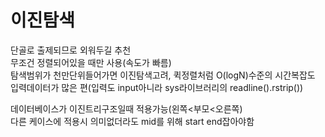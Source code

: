 # 이진탐색

단골로 출제되므로 외워두길 추천</br>
무조건 정렬되어있을 때만 사용(속도가 빠름)</br>
탐색범위가 천만단위들어가면 이진탐색고려, 퀵정렬처럼 O(logN)수준의 시간복잡도</br>
입력데이터가 많은 편(입력도 input아니라 sys라이브러리의 readline().rstrip())

데이터베이스가 이진트리구조일때 적용가능(왼쪽<부모<오른쪽)</br>
다른 케이스에 적용시 의미없더라도 mid를 위해 start end잡아야함</br>
